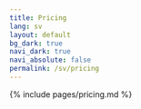 ```yaml
---
title: Pricing
lang: sv
layout: default
bg_dark: true
navi_dark: true
navi_absolute: false
permalink: /sv/pricing
---
```


{% include pages/pricing.md %} 
